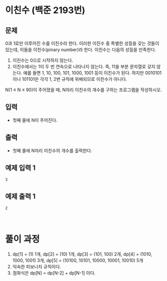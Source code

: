 # 이친수 (백준 2193번)

## 문제

0과 1로만 이루어진 수를 이진수라 한다. 이러한 이진수 중 특별한 성질을 갖는 것들이 있는데, 이들을 이친수(pinary number)라 한다. 이친수는 다음의 성질을 만족한다.

1. 이친수는 0으로 시작하지 않는다.
2. 이친수에서는 1이 두 번 연속으로 나타나지 않는다. 즉, 11을 부분 문자열로 갖지 않는다.
예를 들면 1, 10, 100, 101, 1000, 1001 등이 이친수가 된다. 하지만 0010101이나 101101은 각각 1, 2번 규칙에 위배되므로 이친수가 아니다.

N(1 ≤ N ≤ 90)이 주어졌을 때, N자리 이친수의 개수를 구하는 프로그램을 작성하시오.

## 입력
- 첫째 줄에 N이 주어진다.

## 출력
- 첫째 줄에 N자리 이친수의 개수를 출력한다.

## 예제 입력 1
```
3
```
## 예제 출력 1
```
2
```

<br>

# 풀이 과정
1. dp[1] = (1) 1개, dp[2] = (10) 1개, dp[3] = (101, 100) 2개, dp[4] = (1010, 1000, 1001) 3개, dp[5] = (10100, 10101, 10000, 10001, 10010) 5개
2. 익숙한 피보나치 규칙이다.
3. 점화식은 dp[N] = dp[N-2] + dp[N-1] 이다.
